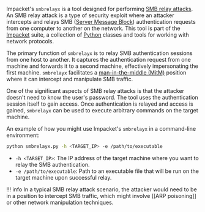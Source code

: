 Impacket's `smbrelayx` is a tool designed for performing [SMB relay attacks](../activedirectory/relayatt.md). An SMB relay attack is a type of security exploit where an attacker intercepts and relays SMB ([Server Message Block](../protocols/smb.md)) authentication requests from one computer to another on the network. This tool is part of the [Impacket](../tools/impacket.md) suite, a collection of [Python](../programming/python.md) classes and tools for working with network protocols.

The primary function of `smbrelayx` is to relay SMB authentication sessions from one host to another. It captures the authentication request from one machine and forwards it to a second machine, effectively impersonating the first machine. `smbrelayx` facilitates a [man-in-the-middle (MitM)](../security/mitm.md) position where it can intercept and manipulate SMB traffic.

One of the significant aspects of SMB relay attacks is that the attacker doesn't need to know the user's password. The tool uses the authentication session itself to gain access. Once authentication is relayed and access is gained, `smbrelayx` can be used to execute arbitrary commands on the target machine.

An example of how you might use Impacket's `smbrelayx` in a command-line environment:

```bash
python smbrelayx.py -h <TARGET_IP> -e /path/to/executable
```

- `-h <TARGET_IP>`: The IP address of the target machine where you want to relay the SMB authentication.
- `-e /path/to/executable`: Path to an executable file that will be run on the target machine upon successful relay.

!!! info
    In a typical SMB relay attack scenario, the attacker would need to be in a position to intercept SMB traffic, which might involve [[ARP poisoning]] or other network manipulation techniques.

